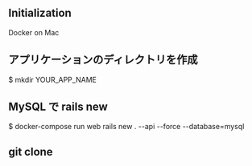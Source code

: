 ## Initialization

Docker on Mac

## アプリケーションのディレクトリを作成

$ mkdir YOUR_APP_NAME

## MySQL で rails new

$ docker-compose run web rails new . --api --force --database=mysql

## git clone
